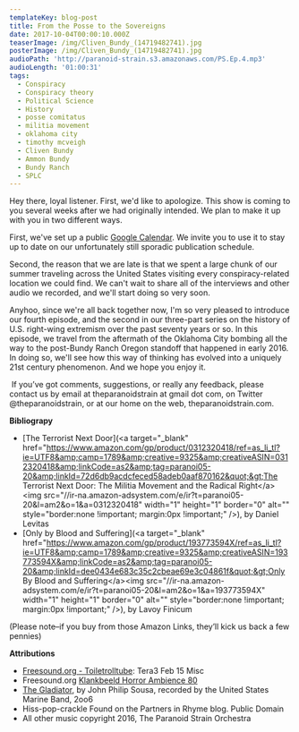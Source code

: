 ```yaml
---
templateKey: blog-post
title: From the Posse to the Sovereigns
date: 2017-10-04T00:00:10.000Z
teaserImage: /img/Cliven_Bundy_(14719482741).jpg
posterImage: /img/Cliven_Bundy_(14719482741).jpg
audioPath: 'http://paranoid-strain.s3.amazonaws.com/PS.Ep.4.mp3'
audioLength: '01:00:31'
tags:
  - Conspiracy
  - Conspiracy theory
  - Political Science
  - History
  - posse comitatus
  - militia movement
  - oklahoma city
  - timothy mcveigh
  - Cliven Bundy
  - Ammon Bundy
  - Bundy Ranch
  - SPLC
---
```



Hey there, loyal listener. First, we'd like to apologize. This show is coming to you several weeks after we had originally intended. We plan to make it up with you in two different ways.

First, we've set up a public [Google Calendar](https://www.google.com/calendar/embed?src=ZGpkbm9lOHF2a2RiMjl2bTFhdTRmcGtyazBAZ3JvdXAuY2FsZW5kYXIuZ29vZ2xlLmNvbQ). We invite you to use it to stay up to date on our unfortunately still sporadic publication schedule.

Second, the reason that we are late is that we spent a large chunk of our summer traveling across the United States visiting every conspiracy-related location we could find. We can't wait to share all of the interviews and other audio we recorded, and we'll start doing so very soon.

Anyhoo, since we're all back together now, I'm so very pleased to introduce our fourth episode, and the second in our three-part series on the history of U.S. right-wing extremism over the past seventy years or so. In this episode, we travel from the aftermath of the Oklahoma City bombing all the way to the post-Bundy Ranch Oregon standoff that happened in early 2016. In doing so, we'll see how this way of thinking has evolved into a uniquely 21st century phenomenon. And we hope you enjoy it.

 If you’ve got comments, suggestions, or really any feedback, please contact us by email at theparanoidstrain at gmail dot com, on Twitter @theparanoidstrain, or at our home on the web, theparanoidstrain.com.

**Bibliograpy**

* [The Terrorist Next Door](&lt;a target=&quot;_blank&quot; href=&quot;https://www.amazon.com/gp/product/0312320418/ref=as_li_tl?ie=UTF8&amp;camp=1789&amp;creative=9325&amp;creativeASIN=0312320418&amp;linkCode=as2&amp;tag=paranoi05-20&amp;linkId=72d6db9acdcfeced58adeb0aaf870162&quot;&gt;The Terrorist Next Door: The Militia Movement and the Radical Right&lt;/a&gt;&lt;img src=&quot;//ir-na.amazon-adsystem.com/e/ir?t=paranoi05-20&amp;l=am2&amp;o=1&amp;a=0312320418&quot; width=&quot;1&quot; height=&quot;1&quot; border=&quot;0&quot; alt=&quot;&quot; style=&quot;border:none !important; margin:0px !important;&quot; /&gt;), by Daniel Levitas
* [Only by Blood and Suffering](&lt;a target=&quot;_blank&quot; href=&quot;https://www.amazon.com/gp/product/193773594X/ref=as_li_tl?ie=UTF8&amp;camp=1789&amp;creative=9325&amp;creativeASIN=193773594X&amp;linkCode=as2&amp;tag=paranoi05-20&amp;linkId=dee0434e683c35c2cbeae69e3c04861f&quot;&gt;Only By Blood and Suffering&lt;/a&gt;&lt;img src=&quot;//ir-na.amazon-adsystem.com/e/ir?t=paranoi05-20&amp;l=am2&amp;o=1&amp;a=193773594X&quot; width=&quot;1&quot; height=&quot;1&quot; border=&quot;0&quot; alt=&quot;&quot; style=&quot;border:none !important; margin:0px !important;&quot; /&gt;), by Lavoy Finicum

(Please note–if you buy from those Amazon Links, they’ll kick us back a few pennies)

**Attributions**

* [Freesound.org - Toiletrolltube](https://www.freesound.org/people/toiletrolltube/sounds/264088/): Tera3 Feb 15 Misc
* Freesound.org [Klankbeeld Horror Ambience 80](https://www.freesound.org/people/klankbeeld/sounds/261399/)
* [The Gladiator](http://imslp.org/wiki/The_Gladiator_(Sousa,_John_Philip)), by John Philip Sousa, recorded by the United States Marine Band, 2oo6
* Hiss-pop-crackle Found on the Partners in Rhyme blog. Public Domain
* All other music copyright 2016, The Paranoid Strain Orchestra